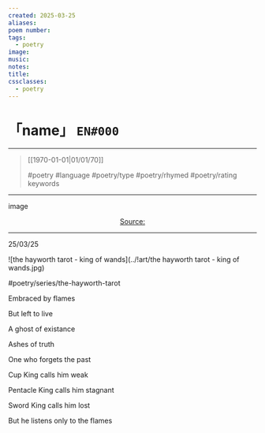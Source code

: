 ```yaml
---
created: 2025-03-25
aliases:
poem number:
tags:
  - poetry
image:
music:
notes:
title:
cssclasses:
  - poetry
---
```

# 「name」 `EN#000`

---

> [[1970-01-01|01/01/70]]
>  
> #poetry
> #language
> #poetry/type
> #poetry/rhymed
> #poetry/rating
> keywords

---

image

<center class="img_caption"><a href="https://" class="source-link">Source: </a></center>

---

25/03/25

  
![the hayworth tarot - king of wands](../!art/the hayworth tarot - king of wands.jpg)


#poetry/series/the-hayworth-tarot

Embraced by flames

But left to live

A ghost of existance

Ashes of truth

One who forgets the past

  

Cup King calls him weak

Pentacle King calls him stagnant

Sword King calls him lost

But he listens only to the flames